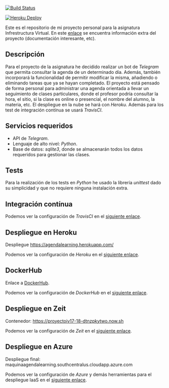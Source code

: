 [![Build Status](https://travis-ci.org/mirismr/proyectoIV17-18.svg?branch=master)](https://travis-ci.org/mirismr/proyectoIV17-18)

[![Heroku Deploy](https://www.herokucdn.com/deploy/button.svg)](https://agendalearning.herokuapp.com/)

Este es el repositorio de mi proyecto personal para la asignatura Infrestructura Virtual. En este [enlace](https://mirismr.github.io/proyectoIV17-18/) se encuentra información extra del proyecto (documentación interesante, etc).

## Descripción
Para el proyecto de la asignatura he decidido realizar un bot de *Telegram* que permita consultar la agenda de un determinado día. Además, también incorporará la funcionalidad de permitir modificar la misma, añadiendo o eliminando tareas que ya se hayan completado. El proyecto está pensado de forma personal para administrar una agenda orientada a llevar un seguimiento de clases particulares, donde el profesor podría consultar la hora, el sitio, si la clase es online o presencial, el nombre del alumno, la materia, etc.
El despliegue en la nube se hará con *Heroku*. Además para los test de integración contínua se usará *TravisCI*.

## Servicios requeridos
- API de *Telegram*.
- Lenguaje de alto nivel: *Python*.
- Base de datos: *sqlite3*, donde se almacenarán todos los datos requeridos para gestionar las clases.

## Tests
Para la realización de los tests en *Python* he usado la librería *unittest* dado su simplicidad y que no requiere ninguna instalación extra.

## Integración contínua
Podemos ver la configuración de *TravisCI* en el [siguiente enlace](https://mirismr.github.io/proyectoIV17-18/).

## Despliegue en Heroku
Despliegue https://agendalearning.herokuapp.com/

Podemos ver la configuración de *Heroku* en el [siguiente enlace](https://mirismr.github.io/proyectoIV17-18/).

## DockerHub
Enlace a [DockerHub](https://hub.docker.com/r/mirismr/proyectoiv17-18/).

Podemos ver la configuración de *DockerHub* en el [siguiente enlace](https://mirismr.github.io/proyectoIV17-18/).

## Despliegue en Zeit

Contenedor: https://proyectoiv17-18-dtnzpkytwo.now.sh

Podemos ver la configuración de *Zeit* en el [siguiente enlace](https://mirismr.github.io/proyectoIV17-18/).

## Despliegue en Azure

Despliegue final: maquinaagendalearning.southcentralus.cloudapp.azure.com

Podemos ver la configuración de *Azure* y demás herramientas para el despliegue IaaS en el [siguiente enlace](https://mirismr.github.io/proyectoIV17-18/).